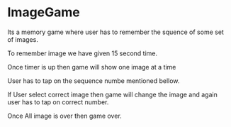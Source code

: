 # ImageGame
<p>Its a memory game where user has to remember the squence of some set of images.</p>
<p>To remember image we have given 15 second time.</p>
<p>Once timer is up then game will show one image at a time</p>
<p>User has to tap on the sequence numbe mentioned bellow.</p>
<p>If User select correct image then game will change the image and again user has to tap on correct number.</p>
<p>Once All image is over then game over.</p>
